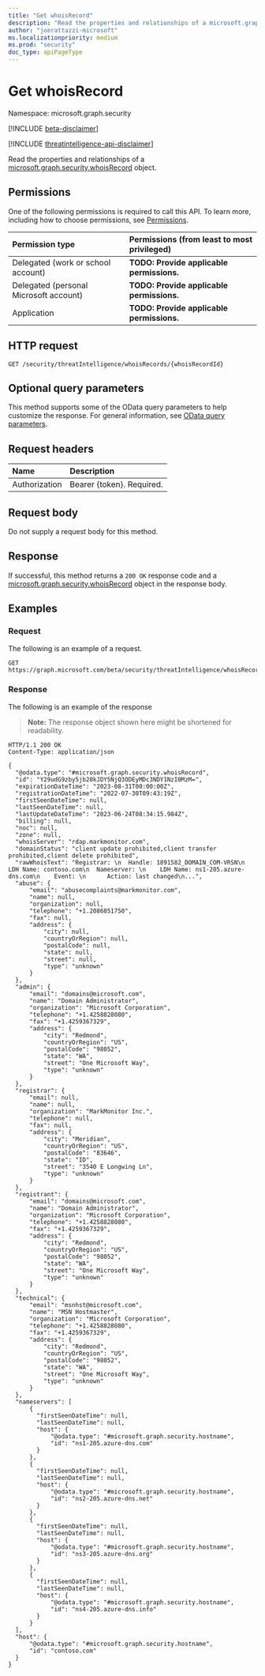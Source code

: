 ```yaml
---
title: "Get whoisRecord"
description: "Read the properties and relationships of a microsoft.graph.security.whoisRecord object."
author: "joerattazzi-microsoft"
ms.localizationpriority: medium
ms.prod: "security"
doc_type: apiPageType
---
```


# Get whoisRecord
Namespace: microsoft.graph.security

[!INCLUDE [beta-disclaimer](../../includes/beta-disclaimer.md)]

[!INCLUDE [threatintelligence-api-disclaimer](../../includes/threatintelligence-api-disclaimer.md)]

Read the properties and relationships of a [microsoft.graph.security.whoisRecord](../resources/security-whoisrecord.md) object.

## Permissions
One of the following permissions is required to call this API. To learn more, including how to choose permissions, see [Permissions](/graph/permissions-reference).

|Permission type|Permissions (from least to most privileged)|
|:---|:---|
|Delegated (work or school account)|**TODO: Provide applicable permissions.**|
|Delegated (personal Microsoft account)|**TODO: Provide applicable permissions.**|
|Application|**TODO: Provide applicable permissions.**|

## HTTP request

<!-- {
  "blockType": "ignored"
}
-->
``` http
GET /security/threatIntelligence/whoisRecords/{whoisRecordId}
```

## Optional query parameters
This method supports some of the OData query parameters to help customize the response. For general information, see [OData query parameters](/graph/query-parameters).

## Request headers
|Name|Description|
|:---|:---|
|Authorization|Bearer {token}. Required.|

## Request body
Do not supply a request body for this method.

## Response

If successful, this method returns a `200 OK` response code and a [microsoft.graph.security.whoisRecord](../resources/security-whoisrecord.md) object in the response body.

## Examples

### Request
The following is an example of a request.
<!-- {
  "blockType": "request",
  "name": "get_whoisrecord",
  "sampleKeys": ["Y29udG9zby5jb20kJDY5NjQ3ODEyMDc3NDY1NzI0MzM="]
}
-->
``` http
GET https://graph.microsoft.com/beta/security/threatIntelligence/whoisRecords/Y29udG9zby5jb20kJDY5NjQ3ODEyMDc3NDY1NzI0MzM=
```


### Response
The following is an example of the response
>**Note:** The response object shown here might be shortened for readability.
<!-- {
  "blockType": "response",
  "truncated": true,
  "@odata.type": "microsoft.graph.security.whoisRecord"
}
-->
``` http
HTTP/1.1 200 OK
Content-Type: application/json

{
  "@odata.type": "#microsoft.graph.security.whoisRecord",
  "id": "Y29udG9zby5jb20kJDY5NjQ3ODEyMDc3NDY1NzI0MzM=",
  "expirationDateTime": "2023-08-31T00:00:00Z",
  "registrationDateTime": "2022-07-30T09:43:19Z",
  "firstSeenDateTime": null,
  "lastSeenDateTime": null,
  "lastUpdateDateTime": "2023-06-24T08:34:15.984Z",
  "billing": null,
  "noc": null,
  "zone": null,
  "whoisServer": "rdap.markmonitor.com",
  "domainStatus": "client update prohibited,client transfer prohibited,client delete prohibited",
  "rawWhoisText": "Registrar: \n  Handle: 1891582_DOMAIN_COM-VRSN\n  LDH Name: contoso.com\n  Nameserver: \n    LDH Name: ns1-205.azure-dns.com\n    Event: \n      Action: last changed\n...",
  "abuse": {
      "email": "abusecomplaints@markmonitor.com",
      "name": null,
      "organization": null,
      "telephone": "+1.2086851750",
      "fax": null,
      "address": {
          "city": null,
          "countryOrRegion": null,
          "postalCode": null,
          "state": null,
          "street": null,
          "type": "unknown"
      }
  },
  "admin": {
      "email": "domains@microsoft.com",
      "name": "Domain Administrator",
      "organization": "Microsoft Corporation",
      "telephone": "+1.4258828080",
      "fax": "+1.4259367329",
      "address": {
          "city": "Redmond",
          "countryOrRegion": "US",
          "postalCode": "98052",
          "state": "WA",
          "street": "One Microsoft Way",
          "type": "unknown"
      }
  },
  "registrar": {
      "email": null,
      "name": null,
      "organization": "MarkMonitor Inc.",
      "telephone": null,
      "fax": null,
      "address": {
          "city": "Meridian",
          "countryOrRegion": "US",
          "postalCode": "83646",
          "state": "ID",
          "street": "3540 E Longwing Ln",
          "type": "unknown"
      }
  },
  "registrant": {
      "email": "domains@microsoft.com",
      "name": "Domain Administrator",
      "organization": "Microsoft Corporation",
      "telephone": "+1.4258828080",
      "fax": "+1.4259367329",
      "address": {
          "city": "Redmond",
          "countryOrRegion": "US",
          "postalCode": "98052",
          "state": "WA",
          "street": "One Microsoft Way",
          "type": "unknown"
      }
  },
  "technical": {
      "email": "msnhst@microsoft.com",
      "name": "MSN Hostmaster",
      "organization": "Microsoft Corporation",
      "telephone": "+1.4258828080",
      "fax": "+1.4259367329",
      "address": {
          "city": "Redmond",
          "countryOrRegion": "US",
          "postalCode": "98052",
          "state": "WA",
          "street": "One Microsoft Way",
          "type": "unknown"
      }
  },
  "nameservers": [
      {
        "firstSeenDateTime": null,
        "lastSeenDateTime": null,
        "host": {
            "@odata.type": "#microsoft.graph.security.hostname",
            "id": "ns1-205.azure-dns.com"
        }
      },
      {
        "firstSeenDateTime": null,
        "lastSeenDateTime": null,
        "host": {
            "@odata.type": "#microsoft.graph.security.hostname",
            "id": "ns2-205.azure-dns.net"
        }
      },
      {
        "firstSeenDateTime": null,
        "lastSeenDateTime": null,
        "host": {
            "@odata.type": "#microsoft.graph.security.hostname",
            "id": "ns3-205.azure-dns.org"
        }
      },
      {
        "firstSeenDateTime": null,
        "lastSeenDateTime": null,
        "host": {
            "@odata.type": "#microsoft.graph.security.hostname",
            "id": "ns4-205.azure-dns.info"
        }
      }
  ],
  "host": {
      "@odata.type": "#microsoft.graph.security.hostname",
      "id": "contoso.com"
  }
}
```

